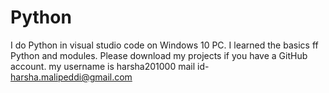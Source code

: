 # Python
 I do Python in visual studio code on Windows 10 PC. I learned the basics ff Python and modules. Please download my projects if you have a GitHub account.
 my username is harsha201000
 mail id- harsha.malipeddi@gmail.com
